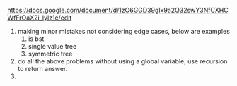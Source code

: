 https://docs.google.com/document/d/1zO6GGD39gIx9a2Q32swY3NfCXHCWfFrOaX2i_lylz1c/edit


1. making minor mistakes not considering edge cases, below are examples
   1. is bst
   2. single value tree
   3. symmetric tree
2. do all the above problems without using a global variable, use recursion to return answer.
3. 